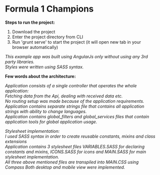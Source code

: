 # Formula 1 Champions


**Steps to run the project:**

1. Download the project
2. Enter the project directory from CLI
3. Run 'grunt serve' to start the project (it will open new tab in your browser automatically)

*This example app was built using AngularJs only without using any 3rd party libraries.* <br>
*Styles were written using SASS syntax.*

**Few words about the architecture:**

_Application consists of a single controller that operates the whole application:_<br>
*Fetching data from the Api, dealing with received data etc.* <br>
*No routing setup was made because of the application requirements.* <br>
*Application contains separate strings file that contains all application strings with ability to change languages.*<br>
*Application contains global_filters and global_services files that contain application tools for global application usage.*<br>

*Stylesheet implementation:* <br>
*I used SASS syntax in order to create reusable constants, mixins and class extensions* <br>
*Application contains 3 stylesheet files VARIABLES.SASS for declaring constants and mixins, ICONS.SASS for icons and MAIN.SASS for main stylesheet implementation.* <br>
*All three above mentioned files are transpiled into MAIN.CSS using Compass*
*Both desktop and mobile view were implemented.*






